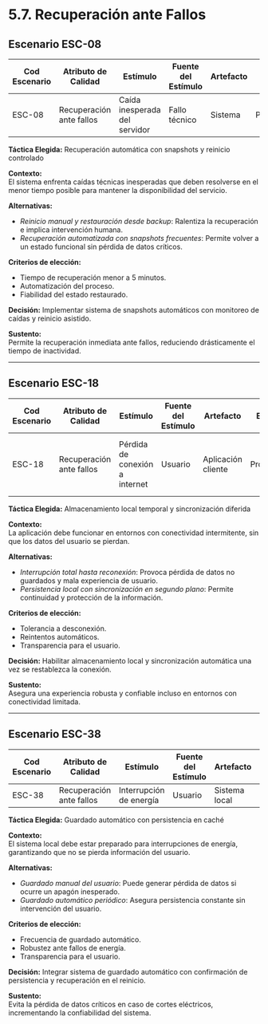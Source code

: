 # 5.7. Recuperación ante Fallos

## Escenario ESC-08

| Cod Escenario | Atributo de Calidad     | Estímulo                    | Fuente del Estímulo | Artefacto | Entorno    | Respuesta                     | Medida de Respuesta              |
|---------------|--------------------------|------------------------------|----------------------|-----------|------------|-------------------------------|----------------------------------|
| ESC-08        | Recuperación ante fallos | Caída inesperada del servidor | Fallo técnico        | Sistema   | Producción | Se restablece en 5 minutos    | Tiempo de recuperación < 5 minutos |

**Táctica Elegida:** Recuperación automática con snapshots y reinicio controlado

**Contexto:**  
El sistema enfrenta caídas técnicas inesperadas que deben resolverse en el menor tiempo posible para mantener la disponibilidad del servicio.

**Alternativas:**  
- *Reinicio manual y restauración desde backup*: Ralentiza la recuperación e implica intervención humana.  
- *Recuperación automatizada con snapshots frecuentes*: Permite volver a un estado funcional sin pérdida de datos críticos.

**Criterios de elección:**  
- Tiempo de recuperación menor a 5 minutos.  
- Automatización del proceso.  
- Fiabilidad del estado restaurado.

**Decisión:** Implementar sistema de snapshots automáticos con monitoreo de caídas y reinicio asistido.

**Sustento:**  
Permite la recuperación inmediata ante fallos, reduciendo drásticamente el tiempo de inactividad.

---

## Escenario ESC-18

| Cod Escenario | Atributo de Calidad     | Estímulo                  | Fuente del Estímulo | Artefacto        | Entorno    | Respuesta                                | Medida de Respuesta                  |
|---------------|--------------------------|----------------------------|----------------------|------------------|------------|------------------------------------------|--------------------------------------|
| ESC-18        | Recuperación ante fallos | Pérdida de conexión a internet | Usuario             | Aplicación cliente | Producción | Datos no se pierden y se sincronizan al reconectar | Sincronización exitosa tras reconexión |

**Táctica Elegida:** Almacenamiento local temporal y sincronización diferida

**Contexto:**  
La aplicación debe funcionar en entornos con conectividad intermitente, sin que los datos del usuario se pierdan.

**Alternativas:**  
- *Interrupción total hasta reconexión*: Provoca pérdida de datos no guardados y mala experiencia de usuario.  
- *Persistencia local con sincronización en segundo plano*: Permite continuidad y protección de la información.

**Criterios de elección:**  
- Tolerancia a desconexión.  
- Reintentos automáticos.  
- Transparencia para el usuario.

**Decisión:** Habilitar almacenamiento local y sincronización automática una vez se restablezca la conexión.

**Sustento:**  
Asegura una experiencia robusta y confiable incluso en entornos con conectividad limitada.

---

## Escenario ESC-38

| Cod Escenario | Atributo de Calidad     | Estímulo               | Fuente del Estímulo | Artefacto    | Entorno    | Respuesta                      | Medida de Respuesta       |
|---------------|--------------------------|-------------------------|----------------------|--------------|------------|-------------------------------|----------------------------|
| ESC-38        | Recuperación ante fallos | Interrupción de energía | Usuario              | Sistema local | Producción | Datos guardados automáticamente | Pérdida de datos nula     |

**Táctica Elegida:** Guardado automático con persistencia en caché

**Contexto:**  
El sistema local debe estar preparado para interrupciones de energía, garantizando que no se pierda información del usuario.

**Alternativas:**  
- *Guardado manual del usuario*: Puede generar pérdida de datos si ocurre un apagón inesperado.  
- *Guardado automático periódico*: Asegura persistencia constante sin intervención del usuario.

**Criterios de elección:**  
- Frecuencia de guardado automático.  
- Robustez ante fallos de energía.  
- Transparencia para el usuario.

**Decisión:** Integrar sistema de guardado automático con confirmación de persistencia y recuperación en el reinicio.

**Sustento:**  
Evita la pérdida de datos críticos en caso de cortes eléctricos, incrementando la confiabilidad del sistema.

